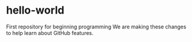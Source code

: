 # hello-world
First repository for beginning programming
We are making these changes to help learn about GitHub features.
